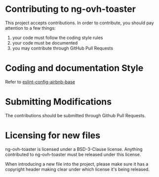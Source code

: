 # Contributing to ng-ovh-toaster

This project accepts contributions. In order to contribute, you should
pay attention to a few things:

1. your code must follow the coding style rules
2. your code must be documented
3. you may contribute through GitHub Pull Requests

# Coding and documentation Style

Refer to [eslint-config-airbnb-base](https://github.com/airbnb/javascript/tree/master/packages/eslint-config-airbnb-base)

# Submitting Modifications

The contributions should be submitted through Github Pull Requests.

# Licensing for new files

ng-ovh-toaster is licensed under a BSD-3-Clause license. Anything
contributed to ng-ovh-toaster must be released under this license.

When introducing a new file into the project, please make sure it has a
copyright header making clear under which license it's being released.
